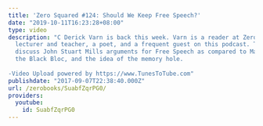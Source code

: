 ```yaml
---
title: 'Zero Squared #124: Should We Keep Free Speech?'
date: "2019-10-11T16:23:28+08:00"
type: video
description: "C Derick Varn is back this week. Varn is a reader at Zero Books, a University
  lecturer and teacher, a poet, and a frequent guest on this podcast. This week we
  discuss John Stuart Mills arguments for Free Speech as compared to Marx’s arguments,
  the Black Bloc, and the idea of the memory hole.  -Video Upload powered by https://www.TunesToTube.com"
publishdate: "2017-09-07T22:38:40.000Z"
url: /zerobooks/SuabfZqrPG0/
providers:
  youtube:
    id: SuabfZqrPG0
---
```

